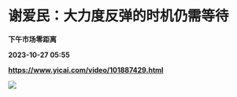 # 谢爱民：大力度反弹的时机仍需等待
**下午市场零距离**

**2023-10-27 05:55**

**https://www.yicai.com/video/101887429.html**

![](http://imgcdn.yicai.com/vms-new/2023/10/01a9ec25-00a9-4156-b0b4-3daae2f29bbf_bc3z.jpg)